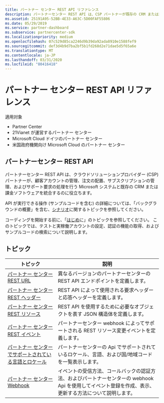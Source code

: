 ```yaml
---
title: パートナー センター REST API リファレンス
description: パートナーセンター REST API は、CSP パートナーが既存の CRM または請求ソフトウェアを、顧客アカウントの管理、注文の配置、サブスクリプションの管理、およびサポート要求の処理を行う Microsoft システムと統合するのに役立ちます。
ms.assetid: 25191A95-52BB-4E33-A63C-5D00FAF55806
ms.date: 05/29/2019
ms.service: partner-dashboard
ms.subservice: partnercenter-sdk
ms.localizationpriority: medium
ms.openlocfilehash: 07c529d85ca2246d9b39da92ada8910e1588fef9
ms.sourcegitcommit: def3d4b9d7ba2bf5b1fd268d2e71dae5d5f65a6e
ms.translationtype: MT
ms.contentlocale: ja-JP
ms.lasthandoff: 03/31/2020
ms.locfileid: "80416418"
---
```

# <a name="partner-center-rest-api-reference"></a>パートナー センター REST API リファレンス

適用対象

- Partner Center
- 21Vianet が運営するパートナー センター
- Microsoft Cloud ドイツのパートナー センター
- 米国政府機関向け Microsoft Cloud のパートナー センター

## <a name="partner-center-rest-api"></a>パートナーセンター REST API

パートナーセンター REST API は、クラウドソリューションプロバイダー (CSP) パートナーが、顧客アカウントの管理、注文の配置、サブスクリプションの管理、およびサポート要求の処理を行う Microsoft システムと既存の CRM または課金ソフトウェアを統合するのに役立ちます。

API が実行できる操作 (サンプルコードを含む) の詳細については、「バックグラウンドの概要」を含む、[シナリオ](scenarios.md)に関するトピックを参照してください。

コーディングを開始する前に、「[はじめ](get-started.md)に」のトピックを参照してください。 このトピックでは、テストと実稼働アカウントの設定、認証の機能の取得、およびサンプルコードの検索について説明します。

## <a name="topics"></a>トピック

| トピック | 説明 |
| ----- | ----------- |
| [パートナー センター REST URL](partner-center-rest-urls.md) | 異なるバージョンのパートナーセンターの REST API エンドポイントを定義します。 |
| [パートナー センター REST ヘッダー](headers.md) | REST API によって使用される要求ヘッダーと応答ヘッダーを定義します。 |
| [パートナー センター REST リソース](partner-center-rest-resources.md) | REST API を使用するために必要なオブジェクトを表す JSON 構造体を定義します。 |
| [パートナー センター REST イベント](partner-center-webhook-events.md) | パートナーセンター webhook によってサポートされる REST リソース変更イベントを定義します。 |
| [パートナー センターでサポートされている言語とロケール](partner-center-supported-languages-and-locales.md) | パートナーセンターの Api でサポートされているロケール、言語、および国/地域コードを一覧表示します。 |
| [パートナー センター Webhook](partner-center-webhooks.md) | イベントの受信方法、コールバックの認証方法、およびパートナーセンターの webhook Api を使用してイベント登録を作成、表示、更新する方法について説明します。 |